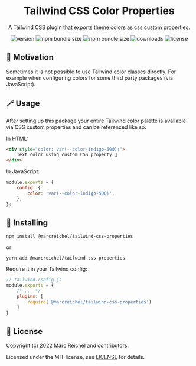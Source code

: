 <h1 align="center">
    Tailwind CSS Color Properties
</h1>

<p align="center">
    A Tailwind CSS plugin that exports theme colors as css custom properties.
</p>

<p align="center">
    <img src="https://img.shields.io/npm/v/@marcreichel/tailwind-css-properties" alt="version">
    <img src="https://img.shields.io/bundlephobia/min/@marcreichel/tailwind-css-properties" alt="npm bundle size">
    <img src="https://img.shields.io/bundlephobia/minzip/@marcreichel/tailwind-css-properties" alt="npm bundle size">
    <img src="https://img.shields.io/npm/dt/@marcreichel/tailwind-css-properties" alt="downloads">
    <img src="https://img.shields.io/npm/l/@marcreichel/tailwind-css-properties" alt="license">
</p>

## 🤔 Motivation

Sometimes it is not possible to use Tailwind color classes directly. For example when configuring colors for some third party packages (via JavaScript).

## 🪄 Usage

After setting up this package your entire Tailwind color palette is available via CSS custom properties and can be referenced like so:

In HTML:

```html
<div style="color: var(--color-indigo-500);">
    Text color using custom CSS property 🎉
</div>
```

In JavaScript:

```javascript
module.exports = {
    config: {
        color: 'var(--color-indigo-500)',
    },
};
```

## 🚀 Installing

```
npm install @marcreichel/tailwind-css-properties
```

or

```
yarn add @marcreichel/tailwind-css-properties
```

Require it in your Tailwind config:

```javascript
// tailwind.config.js
module.exports = {
    /* ... */
    plugins: [
        require('@marcreichel/tailwind-css-properties')
    ]
}
```

## 📄 License

Copyright (c) 2022 Marc Reichel and contributors.

Licensed under the MIT license, see [LICENSE](LICENSE) for details.
